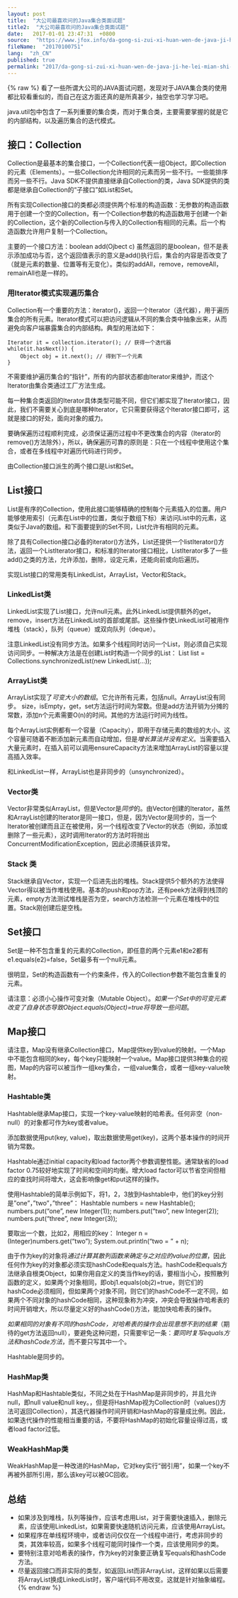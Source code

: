 ```yaml
---
layout: post
title:  "大公司最喜欢问的Java集合类面试题"
title2:  "大公司最喜欢问的Java集合类面试题"
date:   2017-01-01 23:47:31  +0800
source:  "https://www.jfox.info/da-gong-si-zui-xi-huan-wen-de-java-ji-he-lei-mian-shi-ti.html"
fileName:  "20170100751"
lang:  "zh_CN"
published: true
permalink: "2017/da-gong-si-zui-xi-huan-wen-de-java-ji-he-lei-mian-shi-ti.html"
---
```

{% raw %}
看了一些所谓大公司的JAVA面试问题，发现对于JAVA集合类的使用都比较看重似的，而自己在这方面还真的是所真甚少，抽空也学习学习吧。

java.util包中包含了一系列重要的集合类，而对于集合类，主要需要掌握的就是它的内部结构，以及遍历集合的迭代模式。

## 接口：Collection

Collection是最基本的集合接口，一个Collection代表一组Object，即Collection的元素（Elements）。一些Collection允许相同的元素而另一些不行。一些能排序而另一些不行。Java SDK不提供直接继承自Collection的类，Java SDK提供的类都是继承自Collection的“子接口”如List和Set。

所有实现Collection接口的类都必须提供两个标准的构造函数：无参数的构造函数用于创建一个空的Collection，有一个Collection参数的构造函数用于创建一个新的Collection，这个新的Collection与传入的Collection有相同的元素。后一个构造函数允许用户复制一个Collection。

主要的一个接口方法：boolean add(Ojbect c)
虽然返回的是boolean，但不是表示添加成功与否，这个返回值表示的意义是add()执行后，集合的内容是否改变了（就是元素的数量、位置等有无变化）。类似的addAll，remove，removeAll，remainAll也是一样的。

### 用Iterator模式实现遍历集合

Collection有一个重要的方法：iterator()，返回一个Iterator（迭代器），用于遍历集合的所有元素。Iterator模式可以把访问逻辑从不同的集合类中抽象出来，从而避免向客户端暴露集合的内部结构。典型的用法如下：

    Iterator it = collection.iterator(); // 获得一个迭代器
    while(it.hasNext()) {
        Object obj = it.next(); // 得到下一个元素
    }

不需要维护遍历集合的“指针”，所有的内部状态都由Iterator来维护，而这个Iterator由集合类通过工厂方法生成。

每一种集合类返回的Iterator具体类型可能不同，但它们都实现了Iterator接口，因此，我们不需要关心到底是哪种Iterator，它只需要获得这个Iterator接口即可，这就是接口的好处，面向对象的威力。

要确保遍历过程顺利完成，必须保证遍历过程中不更改集合的内容（Iterator的remove()方法除外），所以，确保遍历可靠的原则是：只在一个线程中使用这个集合，或者在多线程中对遍历代码进行同步。

由Collection接口派生的两个接口是List和Set。

## List接口

List是有序的Collection，使用此接口能够精确的控制每个元素插入的位置。用户能够使用索引（元素在List中的位置，类似于数组下标）来访问List中的元素，这类似于Java的数组。和下面要提到的Set不同，List允许有相同的元素。

除了具有Collection接口必备的iterator()方法外，List还提供一个listIterator()方法，返回一个ListIterator接口，和标准的Iterator接口相比，ListIterator多了一些add()之类的方法，允许添加，删除，设定元素，还能向前或向后遍历。

实现List接口的常用类有LinkedList，ArrayList，Vector和Stack。

### LinkedList类

LinkedList实现了List接口，允许null元素。此外LinkedList提供额外的get，remove，insert方法在LinkedList的首部或尾部。这些操作使LinkedList可被用作堆栈（stack），队列（queue）或双向队列（deque）。

注意LinkedList没有同步方法。如果多个线程同时访问一个List，则必须自己实现访问同步。一种解决方法是在创建List时构造一个同步的List：
List list = Collections.synchronizedList(new LinkedList(…));

### ArrayList类

ArrayList实现了*可变大小的数组*。它允许所有元素，包括null。ArrayList没有同步。
size，isEmpty，get，set方法运行时间为常数。但是add方法开销为分摊的常数，添加n个元素需要O(n)的时间。其他的方法运行时间为线性。

每个ArrayList实例都有一个容量（Capacity），即用于存储元素的数组的大小。这个容量可随着不断添加新元素而自动增加，但是*增长算法并没有定义*。当需要插入大量元素时，在插入前可以调用ensureCapacity方法来增加ArrayList的容量以提高插入效率。

和LinkedList一样，ArrayList也是非同步的（unsynchronized）。

### Vector类

Vector非常类似ArrayList，但是Vector是*同步*的。由Vector创建的Iterator，虽然和ArrayList创建的Iterator是同一接口，但是，因为Vector是同步的，当一个Iterator被创建而且正在被使用，另一个线程改变了Vector的状态（例如，添加或删除了一些元素），这时调用Iterator的方法时将抛出ConcurrentModificationException，因此必须捕获该异常。

### Stack 类

Stack继承自Vector，实现一个后进先出的堆栈。Stack提供5个额外的方法使得Vector得以被当作堆栈使用。基本的push和pop方法，还有peek方法得到栈顶的元素，empty方法测试堆栈是否为空，search方法检测一个元素在堆栈中的位置。Stack刚创建后是空栈。

## Set接口

Set是一种不包含重复的元素的Collection，即任意的两个元素e1和e2都有e1.equals(e2)=false，Set最多有一个null元素。

很明显，Set的构造函数有一个约束条件，传入的Collection参数不能包含重复的元素。

请注意：必须小心操作可变对象（Mutable Object）。*如果一个Set中的可变元素改变了自身状态导致Object.equals(Object)=true将导致一些问题*。

## Map接口

请注意，Map没有继承Collection接口，Map提供key到value的映射。一个Map中不能包含相同的key，每个key只能映射一个value。Map接口提供3种集合的视图，Map的内容可以被当作一组key集合，一组value集合，或者一组key-value映射。

### Hashtable类

Hashtable继承Map接口，实现一个key-value映射的哈希表。任何非空（non-null）的对象都可作为key或者value。

添加数据使用put(key, value)，取出数据使用get(key)，这两个基本操作的时间开销为常数。

Hashtable通过initial capacity和load factor两个参数调整性能。通常缺省的load factor 0.75较好地实现了时间和空间的均衡。增大load factor可以节省空间但相应的查找时间将增大，这会影响像get和put这样的操作。

使用Hashtable的简单示例如下，将1，2，3放到Hashtable中，他们的key分别是”one”，”two”，”three”：
Hashtable numbers = new Hashtable();
numbers.put(“one”, new Integer(1));
numbers.put(“two”, new Integer(2));
numbers.put(“three”, new Integer(3));

要取出一个数，比如2，用相应的key：
Integer n = (Integer)numbers.get(“two”);
System.out.println(“two = ” + n);

由于作为key的对象将*通过计算其散列函数来确定与之对应的value的位置*，因此任何作为key的对象都必须实现hashCode和equals方法。hashCode和equals方法继承自根类Object，如果你用自定义的类当作key的话，要相当小心，按照散列函数的定义，如果两个对象相同，即obj1.equals(obj2)=true，则它们的hashCode必须相同，但如果两个对象不同，则它们的hashCode不一定不同，如果两个不同对象的hashCode相同，这种现象称为冲突，冲突会导致操作哈希表的时间开销增大，所以尽量定义好的hashCode()方法，能加快哈希表的操作。

*如果相同的对象有不同的hashCode，对哈希表的操作会出现意想不到的结果*（期待的get方法返回null），要避免这种问题，只需要牢记一条：*要同时复写equals方法和hashCode方法*，而不要只写其中一个。

Hashtable是同步的。

### HashMap类

HashMap和Hashtable类似，不同之处在于HashMap是非同步的，并且允许null，即null value和null key。，但是将HashMap视为Collection时（values()方法可返回Collection），其迭代器操作时间开销和HashMap的容量成比例。因此，如果迭代操作的性能相当重要的话，不要将HashMap的初始化容量设得过高，或者load factor过低。

### WeakHashMap类

WeakHashMap是一种改进的HashMap，它对key实行“弱引用”，如果一个key不再被外部所引用，那么该key可以被GC回收。

## 总结

- 如果涉及到堆栈，队列等操作，应该考虑用List，对于需要快速插入，删除元素，应该使用LinkedList，如果需要快速随机访问元素，应该使用ArrayList。
- 如果程序在单线程环境中，或者访问仅仅在一个线程中进行，考虑非同步的类，其效率较高，如果多个线程可能同时操作一个类，应该使用同步的类。
- 要特别注意对哈希表的操作，作为key的对象要正确复写equals和hashCode方法。
- 尽量返回接口而非实际的类型，如返回List而非ArrayList，这样如果以后需要将ArrayList换成LinkedList时，客户端代码不用改变。这就是针对抽象编程。
{% endraw %}

